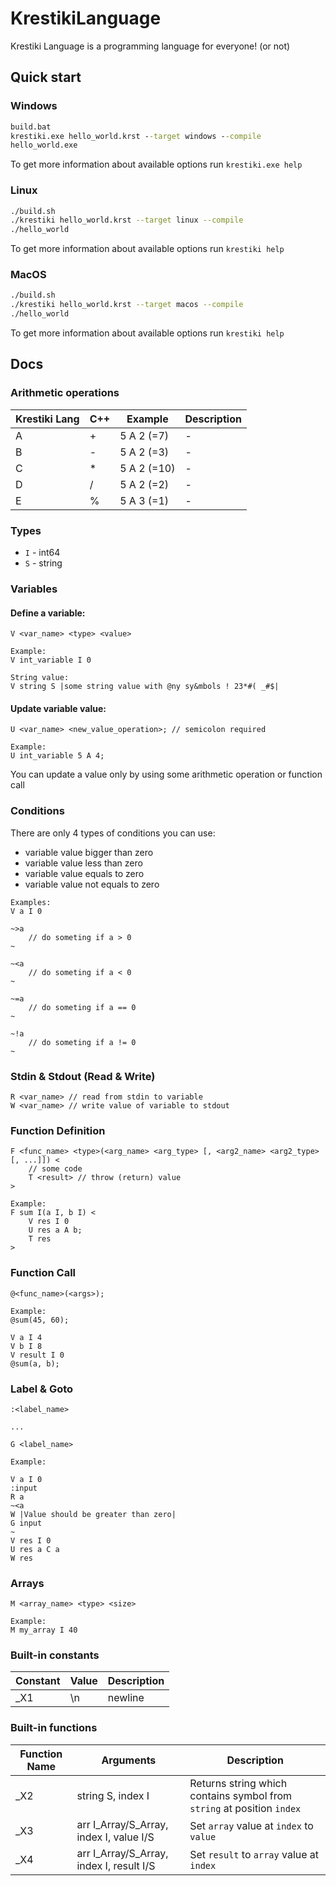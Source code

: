 # KrestikiLanguage

Krestiki Language is a programming language for everyone! (or not)

## Quick start

### Windows
```bat
build.bat
krestiki.exe hello_world.krst --target windows --compile
hello_world.exe
```
To get more information about available options run `krestiki.exe help`


### Linux
```bash
./build.sh
./krestiki hello_world.krst --target linux --compile
./hello_world
```
To get more information about available options run `krestiki help`


### MacOS
```bash
./build.sh
./krestiki hello_world.krst --target macos --compile
./hello_world
```
To get more information about available options run `krestiki help`


## Docs

### Arithmetic operations
| Krestiki Lang | C++ | Example | Description |
|---------------|-----|---------|-------------|
| A | + | 5 A 2 (=7) | - |
| B | - | 5 A 2 (=3) | - |
| C | * | 5 A 2 (=10) | - |
| D | / | 5 A 2 (=2) | - |
| E | % | 5 A 3 (=1) | - |

### Types
- `I` - int64
- `S` - string

### Variables
#### Define a variable:
```
V <var_name> <type> <value>

Example:
V int_variable I 0

String value:
V string S |some string value with @ny sy&mbols ! 23*#( _#$| 
```

#### Update variable value:
```
U <var_name> <new_value_operation>; // semicolon required

Example:
U int_variable 5 A 4;
```
You can update a value only by using some arithmetic operation or function call

### Conditions
There are only 4 types of conditions you can use:
- variable value bigger than zero
- variable value less than zero
- variable value equals to zero
- variable value not equals to zero

```
Examples:
V a I 0

~>a
    // do someting if a > 0
~

~<a
    // do someting if a < 0
~

~=a
    // do someting if a == 0
~

~!a
    // do someting if a != 0
~

```

### Stdin & Stdout (Read & Write)
```
R <var_name> // read from stdin to variable
W <var_name> // write value of variable to stdout
```

### Function Definition
```
F <func_name> <type>(<arg_name> <arg_type> [, <arg2_name> <arg2_type> [, ...]]) <
    // some code
    T <result> // throw (return) value
>

Example:
F sum I(a I, b I) <
    V res I 0
    U res a A b;
    T res
>
```

### Function Call
```
@<func_name>(<args>);

Example:
@sum(45, 60);

V a I 4
V b I 8
V result I 0
@sum(a, b);
```

### Label & Goto
```
:<label_name>

...

G <label_name>

Example:

V a I 0
:input
R a
~<a
W |Value should be greater than zero|
G input
~
V res I 0
U res a C a
W res
```

### Arrays
```
M <array_name> <type> <size>

Example:
M my_array I 40
```

### Built-in constants
| Constant | Value | Description |
|----------|-------|-------------|
| _X1 | \n | newline |

### Built-in functions
| Function Name | Arguments | Description |
|---------------|-----------|-------------|
| _X2 | string S, index I | Returns string which contains symbol from `string` at position `index` |
| _X3 | arr I_Array/S_Array, index I, value I/S | Set `array` value at `index` to `value` |
| _X4 | arr I_Array/S_Array, index I, result I/S | Set `result` to `array` value at `index` |

